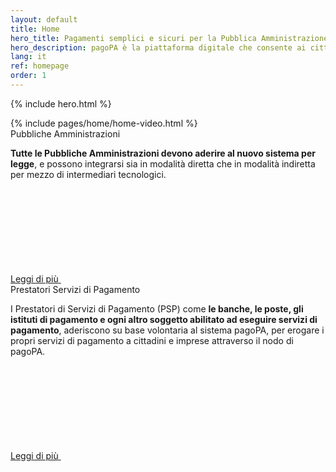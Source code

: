 ```yaml
---
layout: default
title: Home
hero_title: Pagamenti semplici e sicuri per la Pubblica Amministrazione
hero_description: pagoPA è la piattaforma digitale che consente ai cittadini di pagare in modo più naturale, veloce e moderno e che solleva le amministrazioni dai costi e dai ritardi dei metodi di incasso tradizionali.
lang: it
ref: homepage
order: 1
---
```


{% include hero.html %}

<main>
<div  class="container my-5 ">
    <div class="row">
        <div class="col-12">
            {% include pages/home/home-video.html %}
        </div>
    </div>
    </div>
</main>

<div class="col-12">
  <div class="section section-muted">
    <div class="section-content">
      <div class="card-deck">
        <div class="card shadow border-0 mg-md-4">
          <div class="card-header">
            Pubbliche Amministrazioni
          </div>
          <div class="card-body">
            <p class="card-text"><b>Tutte le Pubbliche Amministrazioni devono aderire al nuovo sistema per legge</b>, e possono integrarsi sia in modalità diretta che in modalità indiretta per mezzo di intermediari tecnologici.</p>
            <a class="read-more" href="{{ site.baseurl }}/it/pubbliche-amministrazioni">
              <span class="text">Leggi di più</span>
              <svg class="icon">
                <use xlink:href="{{ site.baseurl }}/assets/bootstrap-italia/dist/svg/sprite.svg#it-arrow-right"></use>
              </svg>
            </a>
          </div>
        </div>
        <div class="card shadow border-0 mg-md-4">
          <div class="card-header">
            Prestatori Servizi di Pagamento
          </div>
          <div class="card-body">
            <p class="card-text">I Prestatori di Servizi di Pagamento (PSP) come <b>le banche, le poste, gli istituti di pagamento e ogni altro soggetto abilitato ad eseguire servizi di pagamento</b>, aderiscono su base volontaria al sistema pagoPA, per erogare i propri servizi di pagamento a cittadini e imprese attraverso il nodo di pagoPA.</p>
            <a class="read-more" href="{{ site.baseurl }}/it/prestatori-servizi-di-pagamento">
              <span class="text">Leggi di più</span>
              <svg class="icon">
                <use xlink:href="{{ site.baseurl }}/assets/bootstrap-italia/dist/svg/sprite.svg#it-arrow-right"></use>
              </svg>
            </a>
          </div>
        </div>
      </div>
      <!-- contenuto di esempio END -->
    </div>

  </div>
</div>
